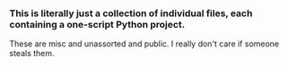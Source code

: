 ### This is literally just a collection of individual files, each containing a one-script Python project.

These are misc and unassorted and public. I really don't care if someone steals them.
